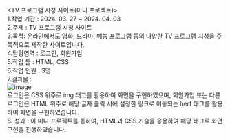 <TV 프로그램 시청 사이트(미니 프로젝트)><br>
1.작업 기간 : 2024. 03. 27 ~ 2024. 04. 03<br>
2.주제 : TV 프로그램 시청 사이트<br>
3.목적: 온라인에서도 영화, 드라마, 예능 프로그램 등의 다양한 TV 프로그램 시청을 주목적으로 제작한 사이트입니다.<br>
4.담당영역 : 로그인, 회원가입<br>
5.작업 툴 : HTML, CSS<br>
6.작업 인원 : 3명<br>
7.결과물 : <br> ![image](https://github.com/user-attachments/assets/7124c8ca-9168-4a95-b9d5-2f9231158d1e)<br>
로그인은 CSS 위주로 img 태그를 활용하여 화면을 구현하였으며, 회원가입 또는 다른 로그인은 HTML 위주로 해당 글자 클릭 시에 설정한 링크로 이동되는 herf 태그를 활용하여 화면을 구현하였습니다.<br> 
8. 성과 : 이 미니 프로젝트를 통하여, HTML과 CSS 기술을 응용하여 해당 태그로 화면구현을 진행하였습니다.<br>
